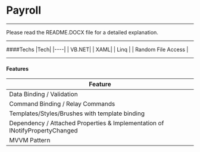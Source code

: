 # Payroll

---

Please read the README.DOCX file for a detailed explanation.

---

####Techs
|Tech|
|----|
| VB.NET|
| XAML|
| Linq |
| Random File Access |

---

#### Features
|Feature|
|-------|
|Data Binding / Validation|
|Command Binding / Relay Commands|
|Templates/Styles/Brushes with template binding|
|Dependency / Attached Properties & Implementation of INotifyPropertyChanged|
|MVVM Pattern|
